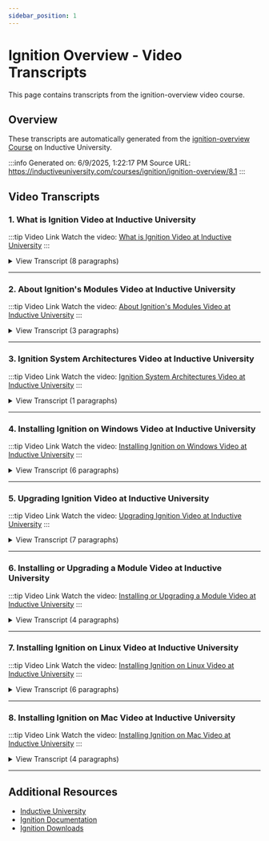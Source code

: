 ```yaml
---
sidebar_position: 1
---
```


# Ignition Overview - Video Transcripts

This page contains transcripts from the ignition-overview video course.

## Overview

These transcripts are automatically generated from the [ignition-overview Course](https://inductiveuniversity.com/courses/ignition/ignition-overview/8.1) on Inductive University.

:::info
Generated on: 6/9/2025, 1:22:17 PM
Source URL: https://inductiveuniversity.com/courses/ignition/ignition-overview/8.1
:::

## Video Transcripts

### 1. What is Ignition Video at Inductive University

:::tip Video Link
Watch the video: [What is Ignition Video at Inductive University](https://inductiveuniversity.com/videos/what-is-ignition/8.1)
:::

<details>
<summary>View Transcript (8 paragraphs)</summary>

**[00:00]** [00:00]
                                    In this lesson, we will do a review of  the Ignition software and its capabilities. We will cover some of the features that make Ignition unique and  a leading development platform in the world of HMI and  SCADA Design. Ignition is a software platform for creating custom HMI,  SCADA, MES, database applications  and more. The Ignition software is web-based and is installed  and deployed using web technologies. The Ignition Platform is managed controlled and configured  using a fast, easy to use web interface. Finally Ignition developed applications and its designer  tool are launched using web pages. The web-based nature of Ignition makes a versatile  and safely accessible across a network. Now that we have covered the basics of what Ignition is what  can it do exactly? Using web-based communication Technologies, Ignition can  access PLCs, OPC servers, as well  as connect to SQL databases on any platform.

**[01:08]** [01:08]
                                    This capability paired with Ignition's visualization tools  allow users to create powerful and responsive  HMI and SCADA applications to monitor  control and historize information about their  industrial processes. Ignition's robust historian system allows for  high performance data logging and data visualization. With just a few clicks Ignition makes it possible  to begin data logging to an ample list of SQL database flavors. The historian also takes advantage of data compression algorithms  reducing the impact on storage hardware  and data transmission time. Ignition's reporting engine allows users to  create Dynamic PDF reports Ignition reports make SQL data visually stations second  nature with the use of charts tables images  and more. If you want to print email or save daily  reports Ignition's reporting engine is the  tool for the job.

**[02:06]** [02:06]
                                    Ignition's ability to connect to databases coupled with  its strong visualization tools means you  can build database applications with ease. You can create POS, CRM, and even inventory tracking  systems. Connecting to other databases in  your plant floor and other database driven applications has  never been easier. Ignition's state of the art alarming system can be  used to send out notifications via voice, SMS, and  email. Ignition's modular architecture allows you to mix and  match all of these features in any way you want giving you  the flexibility to tailor your Ignition gateway to suit your  specific needs. What makes Ignition so special? Ignition is sold by the server license and you can add unlimited number  of clients, screens, tags, connections,  and devices. An Ignition installation is completed in under three minutes  making its deployment fast and easy.

**[03:04]** [03:04]
                                    Ignition is a fully cross-platform software and it can  work with Windows, Mac OS, and Linux servers. Ignition's core functionality and its various  modules allow it to function as a communication hub. Ignition  has a built-in OPC UA server with  drivers to connect to a wide variety of PLCs Ignition  can also connect to third-party OPC DA and  OPC UA servers allowing you  to connect to practically any PLC that exists in the market. Ignition also supports the MQTT communication protocol  and can connect to an MQTT broker for  fast efficient data access. Ignition can connect to any web service. Typically ERP  systems. Ignition can also talk to  any SQL database whether that be MySQL,  Microsoft SQL Server, Oracle, Postgres,  DB2 and more. Ignition can also interact with other MES and  ERP systems.

**[04:02]** [04:02]
                                    It can also connect to a LIMs devices such as barcode scanners,  scales sensors, and special laboratory  equipment that companies use. Ignition projects can be launched from mobile devices or touchscreen  panels anywhere and can also be launched from  any PC regardless of the operating system. Ignition has four main parts: the Gateway,  designer, clients, and sessions. The Gateway is the primary service that controls your Ignition server. It is a single application that runs an embedded web  server that allows you to connect to data, install modules, and  communicate with clients and sessions. The designer is a web launched application that lets  you configure and build Ignition projects. The designer  is launched from the designer launcher, which can be  obtained from the gateway's web interface. Clients are the runtimes of the Vision module. They run  as full applications and feel like traditionally installed  clients without the need to install and manually synchronize  your projects.

**[05:04]** [05:04]
                                    Clients are launched from the Vision Client Launcher that can  also be obtained from the gateways web page. Sessions are the runtimes of the Perspective module. They are similar  to the Vision Clients, except they run in a web browser. Sessions are launched from the Gateway web page as well. The Ignition Gateway being a web server can be accessed from  any web browser that is visible to the Ignition Gateway over  a network. Everything from your Ignition projects, tags, OPC  connections, database connections, images, all  live in your Ignition Gateway. If you wanted to connect to a modbus PLC on  your plant floor, the device creation will be configured in the  Gateway. similarly if you wanted to connect to an  external database the connection would also be created through the  gateway's web interface. As we explained earlier Ignition is installed as server  software and it is web-based. So you can access your  Ignition Gateway anywhere in your network by using any web  browser.

**[06:01]** [06:01]
                                    The basic flow of Ignition is to first get access to  the designer through the Ignition gateway's web interface. The designer is launched using the designer launcher, which  will be downloaded onto your machine from the Gateway. With a designer launched you can now create your very  own Ignition projects. Once you configure your project you simply save your  changes in your designer and the project is sent back  to your Ignition server or Gateway. You can configure HMI and SCADA screens, the  historian, alarms, recipe management, reporting,  KPI monitoring, database applications,  and more. Once the project is saved on the server, it's available to launch  as a runtime application for our client. You can open a runtime application as easily as opening the designer  using the Vision Client Launcher for Vision developed  applications and the Perspective Session Launcher  for Perspective developed applications. There is no limit on how many Vision Clients or Perspective Sessions  you can launch.

**[07:02]** [07:02]
                                    So the basic flow here is to open the designer from the Gateway configure  your project save your changes and open  a runtime. A major benefit of Ignition being server base is that  you can make a change to the project in the designer. The changes  automatically sent to the Gateway which then updates all of  your running client applications instantaneously. You don't  have to worry about restoring a backup of your projects on  all of your gateway machines. Ignition is a powerful software platform for creating  custom HMI, SCADA, MES, database  applications and more. Its various modules give it the configurability and  versatility to adapt to almost any application? Its ability to communicate with plcs, databases, OPC  servers, MQTT brokers, web  services, etc,  make Ignition's data access  reach almost infinite. Future courses in Inductive University will dive  deeper into Ignition its uses and functionality.

</details>

---

### 2. About Ignition's Modules Video at Inductive University

:::tip Video Link
Watch the video: [About Ignition's Modules Video at Inductive University](https://inductiveuniversity.com/videos/about-ignitions-modules/8.1)
:::

<details>
<summary>View Transcript (3 paragraphs)</summary>

**[00:00]** [00:00]
                                    Ignition is a modular platform, meaning that you can add additional modules or applications to Ignition in order to extend its functionality. You can pick and choose which modules you want to add to the software, depending on what functionality you need. Just like you can pick and choose which applications you want to add to your smartphone. As you can see from the list below, we offer a wide range of modules with each module providing different functionality. There are visualization modules like vision or perspective that enable you to rapidly develop industrial applications for your site. And again, you have a choice in which module suits your needs. If you're trying to build mobile first projects and applications optimized for web browsers, then perspective would be the way to go. Alternatively, if you're designing traditional plant floor displays, hmis, and desktop screens, then vision might be the better choice. And of course, if you needed both visualization modules, there's no limitation here.

**[01:03]** [01:03]
                                    You could build projects in both vision and perspective without issue. Taking a look at the rest of our module categories, we have modules for data and logic. The SQL Bridge and Tag Historian modules allow you to historize tag data into your database. Logical systems can be created inside Ignition with sequential function charts, or you can program against the web server inside the ignition gateway, with web development. We have various notification modules which allow you to notify users when alarms happen within your facility, either through email, SMS or phone call. Finally, we have enterprise wide and connectivity modules. Here you have access to different OPC servers. You have the ability to control many installations of ignition from one location with enterprise administration connections to MongoDB and the addition of system serial functions to Python scripts. Most of these modules here would be considered core modules with each encapsulating a core SCADA or HMI principle, and they are developed in house by Inductive Automation.

**[02:06]** [02:06]
                                    Now, I didn't cover all of them in depth in this video, however, I have linked the modules page of the Ignition user manual below for more information. Of course, these modules don't make up all that ignition has to offer. We can see here where modules sit in the ignition software stack. You'll notice the modules sit on top of the platform extending the platform's original functionality with new features depending on what modules you install. The core modules are all developed in house by Inductive Automation, but there are also modules that are not developed by inductive automation that can be added to your software as well. These modules can be developed by one of our third party partners or one of the various other module developers. These third party modules can further extend Ignitions functionality outside of our core modules or platform functions. And if what you're looking for isn't available, you can create something custom for yourself or help make ignition better, by creating your own modules. With the many different modules to choose from, it's easy to create a software solution to fit your facilities needs.

</details>

---

### 3. Ignition System Architectures Video at Inductive University

:::tip Video Link
Watch the video: [Ignition System Architectures Video at Inductive University](https://inductiveuniversity.com/videos/ignition-system-architectures/8.1)
:::

<details>
<summary>View Transcript (1 paragraphs)</summary>

**[00:00]** [00:00]
                                    Every company can use the Ignition software in unique ways depending on the needs of their facility. Companies can even have multiple facilities each with their own unique needs for the software. How the Ignition Gateway or gateways are set up in a facility is what we like to call the Ignition system architecture. The architecture gives us an idea of where Ignition sits within a facility's infrastructure as well as how it communicates with various things throughout the plant such as PLCs, databases, and even the clients. What's important to understand is that there are not correct architectures and incorrect architectures, and you certainly don't have to follow any of these examples we have here. These examples can be thought of more as a guide to help you plan out what you need to do within your facility. To start, one of the simplest architectures that we can think of is what we call the standard architecture, which you can see in the image here. Typically, you would have an Ignition server sitting somewhere within the facility communicating with one or more databases and also communicating with one or more PLCs. It can then relay this data to any number of clients running throughout the facility. This simple architecture is where most users start when they first install Ignition at their facility. Of course, there are variations on this such as adding redundancy or placing the Ignition server and/or database server within a cloud-based environment. As your Ignition use grows, you may find that you need to adopt a new architecture to fit your facility's growing needs. With growing systems, we typically see two types of growth. The first is a growth in density of data and operations at the facility. While Ignition may be unlimited, we typically find that users run into a limitation of the hardware as their facility grows. This is what we call a scaled-out architecture where the load on the Ignition system has been scaled out over multiple Ignition gateways instead of pushing all the data through one central system. You'll notice that as the number of devices in the facility grew, we split the Ignition system into a front-end gateway and multiple back-end or tag and I/O gateways. The tag and I/O gateways communicate solely with the devices and can then push this data to the front-end gateway which supplies it to the clients. This has the benefit of spreading the communications load out to multiple points in the network instead of having everything communicate through one location. It should also be noted that as you scale out even more, the cost doesn't increase dramatically. Because the back-end gateways are only used for communicating with various devices, they don't need any visualization system modules like Vision or Perspective but simply need the device driver modules. Similarly, because the front-end gateway is only concerned with the visualization systems, you would have those types of modules on that gateway, but you wouldn't need things like the device drivers. Of course, you can add variation to this architecture as well. Here you can see we have multiple front-end gateways behind a load balancer so that as new clients come online, the load balancer automatically distributes the load amongst all of the front-end gateways. The other common type of growth that we see is a growth of geography where there may be multiple facilities spread out over a wide geography. Typically, with these types of architectures, you would want a central Ignition gateway which helps to manage all of the other facilities' gateways and facilitate communications between all of them. You'll then notice that each site has an installation to fit its needs. The remote site SCADA on the left and local site SCADA on the right have architectures very similar to a standard architecture. The local devices facility has something similar to a back-end or tag and I/O gateway that's pulling the tag data from the devices and passing it on to the central Ignition gateway. And then the remote field devices have either an Edge gateway or MQTT-enabled devices placed next to them, and those push data back to the central Ignition gateway as well. With every site sharing data back to the central Ignition gateway, you now have the ability to compare all of the data between all of your different sites. One thing to keep in mind is that even with this larger and more complex architecture, you can still plan out an individual site's architecture as well, scaling out that site as needed.

</details>

---

### 4. Installing Ignition on Windows Video at Inductive University

:::tip Video Link
Watch the video: [Installing Ignition on Windows Video at Inductive University](https://inductiveuniversity.com/videos/installing-ignition-on-windows/8.1)
:::

<details>
<summary>View Transcript (6 paragraphs)</summary>

**[00:00]** [00:00]
                                    Installing Ignition on a Windows operating system is pretty straightforward. You just need to download the installer file from the downloads page of our website inductiveautomation.com and then run that file. I already have the downloaded installer executable here so I'm just going to double click on it to run and then the installer process is going to begin. We're greeted with the Ignition installer, clicking the next button allows us to walk through the installation process.

**[00:32]** [00:32]
                                    This section allows us to specify an installation directory as well as a gateway service name, I'm going to leave these settings at their defaults and then click next. We can then choose if we want to do a typical installation or a custom installation. A custom installation is going to allow us to choose which modules we want to install while a typical installation will install a standard set of the most common modules. Note that the modules you install could be subject to licensing or addition constraints so if you're planning on installing Ignition Edge or Maker editions, there's not much point in installing modules that aren't supported.

**[01:03]** [01:03]
                                    That said, I'll stick with the typical option and then click next. Now that we've made all of our selections, we're ready to begin the installation. So I can click the install button and we'll get the install process started. You'll notice the installation process is very quick, it'll usually take less than three minutes. Additionally, you may have noticed that we didn't have to install Java first before we ran the installer. As of Ignition 8, Java comes prepackaged with the Ignition installation. So we don't need to install or manage it separately. So we can see that the Installer has finished running and we're ready to start the Ignition service. So I'm going to click on the finish button which will go ahead and start Ignition.

**[01:40]** [01:40]
                                    Now when you install Ignition 8 for the first time, your web browser is going to open up to a page like this. This welcome page takes us through a process known as commissioning. Commissioning allows us to set up our gateway for the first time including selecting which edition we'd like to use and setting up ports and login info for our gateway. First we have to select which Ignition edition we'd like to use on our gateway. So we can choose between the standard Ignition platform, Ignition Maker Edition or Ignition Edge. I'll just go ahead and select Ignition. Next we have the end-user License Agreement. You can go ahead and read through that and when you've done that you can click on the radio button next to I have read and agree with the terms and conditions then click the next button to proceed. This next page allows us to create our first user account which will be used for logging into the gateway web page and designer at least initially.

**[02:28]** [02:28]
                                    So maybe I'll give my user a user name of Ignition next we need to provide a password so we recommend entering in a strong password since these credentials are used for access to the gateway's most sensitive areas. The password strength meter on the right lets me know that I've typed in a strong password so I'm going to go ahead and click on the blue next icon down at the bottom right. This last page allows us to configure which ports the Ignition gateway should run on. The default HTTP port is 8088 and the default HTTPS port is 8043 but we can change them here if we wanted to.

**[03:00]** [03:00]
                                    I'm going to leave those at the defaults and click on the blue finish setup button in the bottom right hand corner. Now that we finished setting up things for the first time we're ready to click the start gateway button. So I'm going to go ahead and click on that and the Ignition gateway service is going to finish starting up. One useful note, the user profile and port settings we've configured can always be changed at a later time in later videos we'll take a look at how we can make those changes. When the Ignition service finishes starting up, we're greeted with the Gateway home page where we're ready to navigate over to the config tab and start setting up connections or open up our designer and start building our application.

</details>

---

### 5. Upgrading Ignition Video at Inductive University

:::tip Video Link
Watch the video: [Upgrading Ignition Video at Inductive University](https://inductiveuniversity.com/videos/upgrading-ignition/8.1)
:::

<details>
<summary>View Transcript (7 paragraphs)</summary>

**[00:00]** [00:00]
                                    In this lesson, we'll look at upgrading Ignition. I have Ignition installed here on my local system, and I would like to upgrade to a newer version. Before we do anything with the upgrade process, we generally recommend you go to the Config section of your Gateway, go to Backup/Restore, and take a Gateway backup with the big blue button here. If you're unfamiliar with what that is, that's basically a copy of your entire Gateway, all of your projects, all of your configurations, saved into one file.

**[00:35]** [00:35]
                                    The upgrade process for our Gateway is incredibly simplistic and is rarely error prone at all, but it's always a good idea to just take a Gateway backup just in case something does go awry. Okay, so now that I have a copy of my system here, the next thing we need to do is we need to figure out our licensing situation, so if you have a license applied, you'll want to make sure that your license allows for upgrades. So if you've purchased a license for Edge or standard Ignition, then you may want to reach out to your account rep to make sure your license is capable of upgrading, which is only ever an issue on major and platform version upgrades, so say you're upgrading from Ignition 7.9 to Ignition 8.1, now this generally isn't the case if you're upgrading minor versions, so if I go to the status section here, and on the overview page here, we can see that I am currently running 8.0.13 and I'm going to upgrade to 8.0.14.

**[01:27]** [01:27]
                                    So if it's only the last number that changes there, that's a minor upgrade. Generally doesn't have any sort of licensing restrictions. Now if you're trying to upgrade a Maker Edition Gateway, then no worries at all since you can easily generate any new license if you even need to. All right, so we got the licensing stuff out of the way. I'm going to switch tabs here. And on our main website, specifically if you go to our downloads page, which may or may not look different depending on when you view this video, I'm going to scroll on down here, and I'm looking at the installers for 8.0.14, which again, is the version I'm trying to upgrade to. You do have some options depending on your various operating systems here. Now I'm going to show you how to use the installer to upgrade, since that's really the easiest and generally the preferable approach, but we do have a generic zip, which you can use to upgrade if you prefer. If you're going to take the zip route, there is a README file that's in there. That will tell you what to do. So I'd recommend you'd follow the steps inside of there. Now we do have right now these Edge zip files here.

**[02:23]** [02:23]
                                    These were sort of a dedicated way to install Edge, but the generic zip as well as the installer, I'm going to show you here, can all upgrade Edge, Maker, and standard edition Gateway, so you don't necessarily need this last option here if you're going to go the zip route. You can take the generic zip. All right, so I'll save you the trouble of watching me download this. If I head over to my desktop, I do have an installer ready to go. Now, upgrading with the installer is more or less the same process as just installing Ignition with the installer. So really, you just need to be able to run it. So I'm going to show you how to do this on Windows, but once you get to the point where you're running the installer, the process basically becomes the same for all of the operating systems. The only thing I will say about different operating systems is that on Linux, make sure the installer can run as a program. So there's some permissions you have to change on the file to get that to run. For more information, take a look at the installing on Linux lesson or take a look at the installing content in the user manual. But I don't need to do that right now, so I'm going to go ahead and right click, and I will run this installer here as an administrator.

**[03:26]** [03:26]
                                    Now, let me move the install wizard over into view here, and it basically starts off as the same path as just installing on a fresh system. I'll hit next here, and my current Ignition installation is installed at this path here. So when I try to go to the next step, the install wizard's going to detect that Ignition's installed there and it's going to say, "Oh, hey, do you want to upgrade instead?" Which I do, so I'm going to press the yes button here. And it's going to switch over to the module selection area and this more or less looks like what the custom installation type looks like. The one thing I do want to call out is the additional modules tab here. Now our installers, and this is true for the zip files as well, have some of our modules, but they don't have any third-party modules inside of them. So when you're upgrading, the installers will try to upgrade your modules, but there will be some cases where the installer doesn't have some of the third-party modules you downloaded. So at this point, it's basically asking you what do you want to do? So, I have an MQTT recorder module on my Gateway here, which isn't included in our wizard. So by default, it does set it to keep as is, which basically means don't touch that module, finish the upgrade process, and then I'll upgrade the module later.

**[04:35]** [04:35]
                                    If I had the forethought to download a newer version of that module, I could select upgrade here and simply pass in the MODL file. Or I could remove it, if I didn't want it anymore. I'm going to leave this as keep as is, and I'll hit next. It says it's ready to upgrade, so I'll click upgrade, and it'll run through the whole upgrade process. At this point, it's actually going to be restarting the Gateway, so you'll want to make sure that when you upgrade, you do it at an appropriate time. All right, and there we are, so the wizard finished. We're ready to start Ignition, so I'll go ahead and click finish here. And it should open up your browser, and it should take you to through a sort of simplified version of our commissioning process here. So if there's been any sort of changes to the end user license agreement, you'll see it up here. I'll go ahead and work my way through that. And we don't have to do the port stuff. We don't have to create an initial user.

**[05:27]** [05:27]
                                    All that stuff is taken from the previous configurations on the same Gateway. So it remembers your users and all your other projects. So let's start our Gateway. And again, I'll speed this part up so you don't have to wait for it. And here we are. Now, if you wanted to sort of verify that the installation process worked, go ahead and head over to the status section here. Go ahead and sign on in with whatever accounts you have. And again, on status and overview, you should see the version number has updated. And that's really all it takes to upgrade your Gateway. It's actually a pretty simple process and like I said earlier, as long as you take that Gateway backup, you're usually covered in most scenarios, if there's even a problem at all.

</details>

---

### 6. Installing or Upgrading a Module Video at Inductive University

:::tip Video Link
Watch the video: [Installing or Upgrading a Module Video at Inductive University](https://inductiveuniversity.com/videos/installing-or-upgrading-a-module/8.1)
:::

<details>
<summary>View Transcript (4 paragraphs)</summary>

**[00:07]** [00:07]
                                    There may come a time when you want to add a new module to your Ignition Gateway to get some new feature that you didn't have before or even update a module that you already have within your Gateway to get the latest fix from a newer module. Both of these things are really easy to do within the Ignition Gateway Webpage. First, we need to open up a web browser and come to our Gateway Webpage at localhost:8088. We then need to go to the configure section and log in with your user name and password. Once here in the Configure section, we're then going to go to the Modules page on the left hand side underneath the Systems section.

**[00:52]** [00:52]
                                    Here, we get a list of all of the modules that we have currently installed within our Gateway. Currently, there is a module that I don't have that I would like to add and that's the Alarm Notification module. To add a new module, I simply need to scroll down to the bottom of this page and click on the Install or Upgrade a Module... link at the bottom left. On this next page, we need to click on the choose file button in the upper left hand corner and choose the file for the module that we want to install. I've already downloaded a couple of module files from our website for us to experiment with. You'll notice that these module files have a special extension, .modl which stands for module.

**[01:39]** [01:39]
                                    I'm going to select this module and then click on the open button in the lower right hand corner and then the install button. You may be taken to a page like this where you need to accept a new software Module License Agreement if there's a new version of it in this module. We simply need to click on the check box, I accept the terms in the license agreement in the lower left hand corner and then click on the accept license button just below that. The module might also have a new certificate. If it does, you'll be taken to a page that looks like this where you need to add the module certificate to your list of trusted certificates. To do so, simply click on the checkbox next to, I want to add this certificate to my trusted certificates and then click on the add certificate and install module button. As you can see, I now have a new module in my new module list, the Alarm Notification module. Now the version of the module that we just installed is version 5.0.0-beta0.

**[02:47]** [02:47]
                                    I just so happen to have a newer version of the module so let's take a look at what the upgrade process is for individual modules as well. It actually works in much the same way that we installed the original module. I simply scroll down to the bottom of the page and click on the install or upgrading module link. Again, I need to click on the choose file button and select the module file that I want to install. In this case, I'm going to select my newer Alarm Notification module and then click on the install button. You'll notice this time I didn't have to accept a license agreement or add a certificate to my list of trusted certificates. This is because the new module used the same license agreement and certificate as the older version of the module so I didn't need to go through that process again. However, because it is a newer version of the module, the version number for this module now reads 5.0.0-rc0 so I've now updated my module to the latest version.

</details>

---

### 7. Installing Ignition on Linux Video at Inductive University

:::tip Video Link
Watch the video: [Installing Ignition on Linux Video at Inductive University](https://inductiveuniversity.com/videos/installing-ignition-on-linux/8.1)
:::

<details>
<summary>View Transcript (6 paragraphs)</summary>

**[00:00]** [00:00]
                                    In this lesson we'll install ignition on Linux. Before we begin, you're going to want to head over to our website, that's inductiveautomation.com And you're going to want to go to the downloads page, there should be a button somewhere on our website. But of course the look of the site may change over time. Now in this video, I'm going to use the "installer.run" file. If we scroll down on our downloads page here, and we head over to our other operating systems, you get a full list of all the various installers that we have available. Now, for Linux, we do have a couple of options here. I'm using the top option here, but we also have the generic zip install files. Now the process for this is a little bit different than the one I'm going to show you here in the video. The zip file there does contain a README that will tell you what to do, but I won't be covering that in this video. Now, we also have this edge installer, which is sort of a focused or dedicated installer that can be used to install edge. It's not really necessary to install edge, you can actually use the middle option the generic zip to install edge maker or standard edition of ignition.

**[01:05]** [01:05]
                                    Now, to save you the time of watching me download this, I already have it in my downloads folder here. Now the first thing you're going to need to do, is to make sure that you can actually execute this RUN file as a program. Now in the desktop environment I'm using here, I can right click, go down to properties. And then if we switch over to permissions, we can see that currently under execute, this file is not allowed to execute as a program. So, we could click the little checkbox here to change that. But depending on your desktop environment, this part might be a little bit different. So, I'm going to close this here. And regardless, you can always open a terminal, and you can always use our friend change mode to make this executable. So I'll go ahead and type change mod, or C-H- M-O-D +x and then the name of the file which you can just start typing and then hit the Tab key to fill in the rest of the name. And just to give you a visual representation of what that did, I'm going to right click on Properties again go back to permissions. And you can see that execute has now been set. Now, at this point, you'll likely be able to double click the RUN file and run the installer.

**[02:02]** [02:02]
                                    But you can also use terminal as well, which I'll show you for this video. So, I'll switch over and I'll type period forward slash. And then I'll start typing the name of the file, and press tab to automatically fill in the rest. Now, I didn't have to here, but in some cases, you may need to type "sudo" first. You'll know if that's the case, because it will fail and tell you you need to run it as root. And at this point, the installer is going run some integrity testing and more or less get ready to run the wizard. Alright, so, we have the install wizard. I'll click next here to start with, and our first option is to select an installation location. This is useful if you're pretty peculiar about where you'd like to install ignition. However, I'm just going to leave it with the default and move on. So now we have to pick an installation type. So, you have typical or custom. This choice determines which modules will install initially. We'll talk about modules later, but each module provides a set of features to ignition. The typical option here, will automatically install our most popular modules.

**
[03:04]** [03:04]
                                    While custom allows you to pick which modules to install. Custom also allows you to pass in any third party modules you may want to add right now. You can always add and remove modules after the installation process, so, no need to fret the choice now. I'm going to leave Typical selected and click Next. Alright, we're ready to install. So, click the Install button, and I'm going to speed this part up here, so you don't have to wait for me. And there we are. So, we reached the end of the install wizard and we have two checkboxes. Start ignition now, means just what it says, start the ignition gateway right now, which allows you to start building a project. Install service will install ignition as a service, allowing you to interact with it like you would any other service on the operating system. I'm going to leave both of these with the defaults and click Finish. So, clicking finish here exits the install wizard and takes us to the next part, which is something we call system commissioning. Which is basically some additional configuration we make, before we can really dig in. Commissioning is always done through a web browser. So, you'll probably see a web browser in a new tab appear here.

**[04:06]** [04:06]
                                    And it will give you this addition selection here. Now, we have some videos and other documentation that talks about the various additions here. If you're just starting out, and you don't know which one to pick, I'd highly recommend you pick the center option, which is standard ignition. The other two options, maker and edge, work off as the same core features and functionality as standard edition, but there are some certain features that are missing from them. So, if you're trying to work your way through Inductive University here, it might be a good idea to pick the Standard Edition. We have an end user licensing agreement you get to work through, if you accept, select the appropriate radio button and click Next. On this page, we need you to create an initial user. This is a starting user that allows you to access your new ignition system initially. Later on, you can add new users and even change the configurations on this one. So for now, just type some credentials you'll remember and move on to the next step. And yes, we do make fun of you for using a weak password. Next is the HTTP configuration.

**[05:03]** [05:03]
                                    So, ignition uses a couple of ports, to handle some communication. You can see if you look at the URL in my web browser here, we're already using 8088 to access this page here, so, if you wanted to change the ports, now's a good time to do it. But this is also something you can change later, if you need to. So, we'll press finish setup. And I'll click the Start gateway button. So, we installed ignition, we did some commissioning. And now we can actually start up the gateway which is sort of the main server side piece of ignition. I'll go ahead and speed this part up here too, so you don't have to wait. And here we are, we're all finished installing ignition. What you're looking at here, is the gateways web interface, which allows you to further modify your ignition system. You may want to bookmark this page in your web browser for easy access later. If you're looking for the next step, I'd recommend taking a look at the designer launcher lesson, which shows you how to get designer access and start building a project.

</details>

---

### 8. Installing Ignition on Mac Video at Inductive University

:::tip Video Link
Watch the video: [Installing Ignition on Mac Video at Inductive University](https://inductiveuniversity.com/videos/installing-ignition-on-mac/8.1)
:::

<details>
<summary>View Transcript (4 paragraphs)</summary>

**[00:00]** [00:00]
                                    In this lesson we'll take a look at installing Ignition on Mac OS. So first thing you're going to want to do is, head over to our website, inductiveautomation.com, go to our downloads page and grab the installer DMG for OSX which you can see I have right here. You'll want to double click on the dmg to mount it and then you should see the contents in there. From here we can find the application inside, then we can either double click on the application to run the install wizard or we can control + click and select open. Now this does require administrator privileges to install so go ahead and type in your password there. And you should see the install wizard appear. I'll hit next to begin. Now the first choice you have to make is where do you want to install this. We do have a suggested default location but of course you can change that if you feel the need to. I'm going to leave that right there and hit Next. Next you'll need to select an installation type.

**[01:01]** [01:01]
                                    If you're new to Ignition, I'd recommend you select Typical. The Typical option installs our most commonly used modules leaving out some of the less common specialty modules. Modules if you're unfamiliar provides some of the larger feature sets within Ignition. The custom option allows you to pick which modules to install, as well as provide an opportunity to upload third party modules during the installation process. In either case, you can always add and remove modules after the installation process so no need to worry too much about this decision right now. I'll select Typical. Alright and we're ready to install. So I'll press the Install button. And I'll use the power of editing to speed this part up so you don't have to wait for the whole thing. And with that we're at the end of the install wizard. We do have some checkboxes here. The Start Ignition Now checkbox will attempt to start Ignition once we click Finish, which leads us into the commissioning process. The Install Service checkbox will mark Ignition as a service on the local Operating System. I'm going to leave both of these checked and click Finish.

**[02:06]** [02:06]
                                    Next you're going to notice a browser open which is going to take us to phase two which is something we call system commissioning. Now the first step of commissioning is selecting an addition. We do have three. We have Maker, Edge and Standard. Standard being the center option there. If you're uncertain of which one to install, I would recommend installing the Standard edition. Both Maker and Edge are built off of Standard Ignition but there are some features they just don't have. So if you're trying to work your way through all of Inductive University here, some of the challenges will require Standard Ignition. So I'll select the Standard option. Next we have an End User License Agreement. Go ahead and work your way through that. If you accept select the I have read and agree with the terms and conditions and click Next. Next, you'll need to create an initial user. This user account is how you'll access this Ignition installation and do things like build a project. You can always add new users later as well as change the password on this user but for right now, go ahead and type in some credentials you'll remember. And yes we do make fun of you for using a very weak password. Go ahead and click Next.

**[03:09]** [03:09]
                                    Next would be the HTTP configuration. Ignition uses a lot of ports for communicating with different things. This allows you to pick certain ports for those types of communications. You can always change these later. So I'm not going to worry about this too much. I'm just going to use the defaults. I'll click Finish setup, and then I'll click Start Gateway. And I'll speed this part up too so you don't have to wait. Now Safari is giving me a prompt asking me to remember the password I typed in earlier. I'm going to click Not Now and with that we've arrived. You're looking at what we call the Gateway's web interface, which allows you to make a bunch of high level changes to your system. If you check the address bar, you'll see we're at localhost or the system's local IP address on port 808 which is one of those HTTP ports we saw earlier. You may want to bookmark this page in your browser so you can easily return here later. And with that congratulations you now have Ignition running on your system. If you're ready to dive in now would be a good time to take a look at the designer launcher video here on Inductive University which gets you closer to building a project.

</details>

---

## Additional Resources

- [Inductive University](https://inductiveuniversity.com/)
- [Ignition Documentation](https://docs.inductiveautomation.com/)
- [Ignition Downloads](https://inductiveautomation.com/downloads/)
